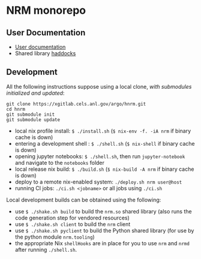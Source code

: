 # NRM monorepo

## User Documentation

- [User documentation](http://hnrm.readthedocs.io)
- Shared library [haddocks](https://hnrm.readthedocs.io/en/latest/_static/haddocks/)

## Development

All the following instructions suppose using a local clone, *with submodules
initialized and updated*:

```
git clone https://xgitlab.cels.anl.gov/argo/hnrm.git
cd hnrm
git submodule init
git submodule update
```

- local nix profile install: `$ ./install.sh` (`$ nix-env -f. -iA nrm` if binary cache is down)
- entering a development shell : `$ ./shell.sh` (`$ nix-shell` if binary cache is down)
- opening jupyter notebooks: `$ ./shell.sh`, then run `jupyter-notebook` and navigate to the `notebooks` folder
- local release nix build: `$ ./build.sh` (`$ nix-build -A nrm` if binary cache is down)
- deploy to a remote nix-enabled system: `./deploy.sh nrm user@host`
- running CI jobs: `./ci.sh <jobname>` or all jobs using `./ci.sh`

Local development builds can be obtained using the following:

- use `$ ./shake.sh build` to build the `nrm.so` shared library (also runs the code generation step for vendored resources)
- use `$ ./shake.sh client` to build the `nrm` client
- use `$ ./shake.sh pyclient` to build the Python shared library (for use by the python module `nrm.tooling`)
- the appropriate Nix `shellHooks` are in place for you to use `nrm` and `nrmd` after running `./shell.sh`.
